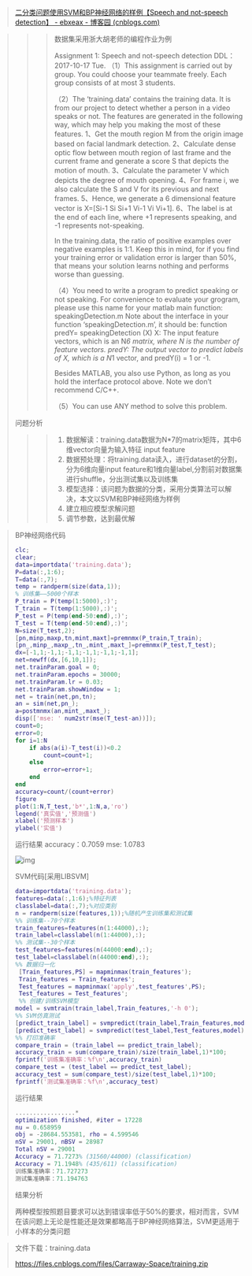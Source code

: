 > [二分类问题使用SVM和BP神经网络的样例【Speech and not-speech detection】 - ebxeax - 博客园 (cnblogs.com)](https://www.cnblogs.com/Carraway-Space/p/13520316.html)
<!--more-->
>
> > >数据集采用浙大胡老师的编程作业为例
> > >
> > >Assignment 1: Speech and not-speech detection
> > >DDL：2017-10-17 Tue.
> > >（1）This assignment is carried out by group. You could choose your teammate freely. Each group consists of at most 3 students. 
> > >
> > >（2）The ‘training.data’ contains the training data. It is from our project to detect whether a person in a video speaks or not. The features are generated in the following way, which may help you making the most of these features.
> > >1、Get the mouth region M from the origin image based on facial landmark detection.
> > >2、Calculate dense optic flow between mouth region of last frame and the current frame and generate a score S that depicts the motion of mouth.
> > >3、Calculate the parameter V which depicts the degree of mouth opening.
> > >4、For frame i, we also calculate the S and V for its previous and next frames.
> > >5、Hence, we generate a 6 dimensional feature vector is X=[Si-1 Si Si+1 Vi-1 Vi Vi+1].
> > >6、The label is at the end of each line, where +1 represents speaking, and -1 represents not-speaking.
> > >
> > >In the training.data, the ratio of positive examples over negative examples is 1:1. Keep this in mind, for if you find your training error or validation error is larger than 50%, that means your solution learns nothing and performs worse than guessing.
> > >
> > >（4）You need to write a program to predict speaking or not speaking. 
> > >For convenience to evaluate your grogram, please use this name for your matlab main function: 
> > >speakingDetection.m
> > >Note about the interface in your function ‘speakingDetection.m’, it should be:
> > >function predY= speakingDetection (X)
> > >X: The input feature vectors, which is an N*6 matrix, where N is the number of feature vectors. 
> > >predY: The output vector to predict labels of X, which is a N*1 vector, and predY(i) = 1 or -1. 
> > >
> > >Besides MATLAB, you also use Python, as long as you hold the interface protocol above. Note we don’t recommend C/C++.
> > >
> > >（5）You can use ANY method to solve this problem.
>
> 问题分析
>
> > > 1. 数据解读：training.data数据为N*7的matrix矩阵，其中6维vector向量为输入特征 input feature
> > > 2. 数据预处理：将training.data读入，进行dataset的分割，分为6维向量input feature和1维向量label,分割前对数据集进行shuffle，分出测试集以及训练集
> > > 3. 模型选择：该问题为数据的分类，采用分类算法可以解决，本文以SVM和BP神经网络为样例
> > > 4. 建立相应模型求解问题
> > > 5. 调节参数，达到最优解

> BP神经网络代码
>
> ```matlab
> clc;
> clear;
> data=importdata('training.data');
> P=data(:,1:6);
> T=data(:,7);
> temp = randperm(size(data,1));
> % 训练集——5000个样本
> P_train = P(temp(1:5000),:)';
> T_train = T(temp(1:5000),:)';
> P_test = P(temp(end-50:end),:)';
> T_test = T(temp(end-50:end),:)';
> N=size(T_test,2);
> [pn,minp,maxp,tn,mint,maxt]=premnmx(P_train,T_train);
> [pn_,minp_,maxp_,tn_,mint_,maxt_]=premnmx(P_test,T_test);
> dx=[-1,1;-1,1;-1,1;-1,1;-1,1;-1,1];
> net=newff(dx,[6,10,1]);
> net.trainParam.goal = 0;
> net.trainParam.epochs = 30000;
> net.trainParam.lr = 0.03;
> net.trainParam.showWindow = 1;
> net = train(net,pn,tn);
> an = sim(net,pn_);
> a=postmnmx(an,mint_,maxt_);
> disp(['mse: ' num2str(mse(T_test-an))]);
> count=0;
> error=0;
> for i=1:N
>     if abs(a(i)-T_test(i))<0.2
>         count=count+1;
>     else
>         error=error+1;
>     end
> end
> accuracy=count/(count+error)
> figure
> plot(1:N,T_test,'b*',1:N,a,'ro')
> legend('真实值','预测值')
> xlabel('预测样本')
> ylabel('实值')
> ```
>
> 运行结果 accuracy：0.7059 mse: 1.0783
>
> ![img](https://files-cdn.cnblogs.com/files/Carraway-Space/Speech_and_notSpeech_detection.bmp)
>
> SVM代码[采用LIBSVM]
>
> ```matlab
> data=importdata('training.data');
> features=data(:,1:6);%特征列表
> classlabel=data(:,7);%对应类别
> n = randperm(size(features,1));%随机产生训练集和测试集
> %% 训练集--70个样本
> train_features=features(n(1:44000),:);
> train_label=classlabel(n(1:44000),:);
> %% 测试集--30个样本
> test_features=features(n(44000:end),:);
> test_label=classlabel(n(44000:end),:);
> %% 数据归一化
>  [Train_features,PS] = mapminmax(train_features');
>  Train_features = Train_features'; 
>  Test_features = mapminmax('apply',test_features',PS); 
>  Test_features = Test_features';
>  %% 创建/训练SVM模型
> model = svmtrain(train_label,Train_features,'-h 0');
> %% SVM仿真测试
> [predict_train_label] = svmpredict(train_label,Train_features,model);
> [predict_test_label] = svmpredict(test_label,Test_features,model);
> %% 打印准确率
> compare_train = (train_label == predict_train_label);
> accuracy_train = sum(compare_train)/size(train_label,1)*100; 
> fprintf('训练集准确率：%f\n',accuracy_train)
> compare_test = (test_label == predict_test_label);
> accuracy_test = sum(compare_test)/size(test_label,1)*100;
> fprintf('测试集准确率：%f\n',accuracy_test)
> ```
>
> 运行结果
>
> ```matlab
> .................*
> optimization finished, #iter = 17228
> nu = 0.658959
> obj = -28684.553581, rho = 4.599546
> nSV = 29001, nBSV = 28987
> Total nSV = 29001
> Accuracy = 71.7273% (31560/44000) (classification)
> Accuracy = 71.1948% (435/611) (classification)
> 训练集准确率：71.727273
> 测试集准确率：71.194763
> ```
>
> 结果分析
>
> 两种模型按照题目要求可以达到错误率低于50%的要求，相对而言，SVM在该问题上无论是性能还是效果都略高于BP神经网络算法，SVM更适用于小样本的分类问题
>
> 

> 文件下载：training.data
>
> https://files.cnblogs.com/files/Carraway-Space/training.zip
>
> 